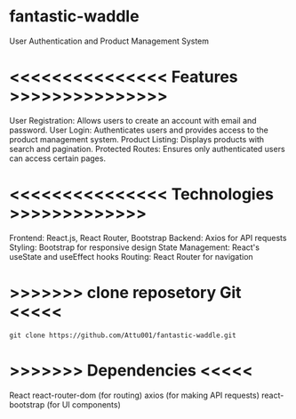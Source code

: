 # fantastic-waddle
User Authentication and Product Management System

#            <<<<<<<<<<<<<<<  Features  >>>>>>>>>>>>>>> 
User Registration: Allows users to create an account with email and password.
User Login: Authenticates users and provides access to the product management system.
Product Listing: Displays products with search and pagination.
Protected Routes: Ensures only authenticated users can access certain pages.



 #           <<<<<<<<<<<<<<<   Technologies  >>>>>>>>>>>>>
Frontend: React.js, React Router, Bootstrap
Backend: Axios for API requests
Styling: Bootstrap for responsive design
State Management: React's useState and useEffect hooks
Routing: React Router for navigation


#            >>>>>>>  clone reposetory Git   <<<<<

    git clone https://github.com/Attu001/fantastic-waddle.git


  #   >>>>>>>  Dependencies  <<<<<
React
react-router-dom (for routing)
axios (for making API requests)
react-bootstrap (for UI components)
